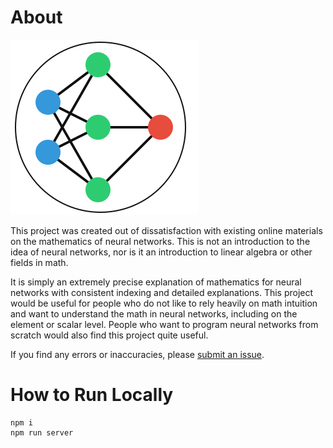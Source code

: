 # About

<img src="https://raw.githubusercontent.com/Guseyn/nn-math-web/main/image/nn-math-logo-readme.svg?sanitize=true">

This project was created out of dissatisfaction with existing online materials on the mathematics of neural networks. This is not an introduction to the idea of neural networks, nor is it an introduction to linear algebra or other fields in math.

It is simply an extremely precise explanation of mathematics for neural networks with consistent indexing and detailed explanations. This project would be useful for people who do not like to rely heavily on math intuition and want to understand the math in neural networks, including on the element or scalar level. People who want to program neural networks from scratch would also find this project quite useful.

If you find any errors or inaccuracies, please [submit an issue](https://github.com/Guseyn/nn-math-web/issues).

# How to Run Locally

```
npm i
npm run server
```


